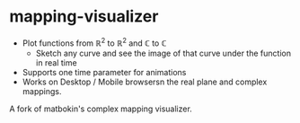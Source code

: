 # mapping-visualizer
- Plot functions from $\mathbb{R}^2$ to $\mathbb{R}^2$ and $\mathbb{C}$ to $\mathbb{C}$
    - Sketch any curve and see the image of that curve under the function in real time
- Supports one time parameter for animations
- Works on Desktop / Mobile browsersn the real plane and complex mappings.

A fork of matbokin's complex mapping visualizer.
